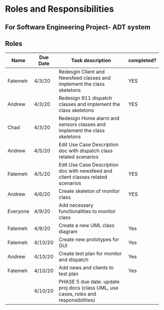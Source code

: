 
# Roles and Responsibilities
## For Software Engineering Project- ADT system


## Roles
| Name          | Due Date    | Task description                | completed?  |
| ------------- | ----------- | --------------------------------| ----------- |
|  Fatemeh      |  4/3/20     | Redesgin Client and Newsfeed classes and implement the class skeletons| YES |
|  Andrew       |  4/3/20     | Redesign 911 dispatch classes and implement the class skeletons | YES|
|  Chad         | 4/3/20      | Redesign Home alarm and sensors classes and implement the class skeletons| |
|  Andrew      | 4/5/20      | Edit Use Case Description doc with dispatch class related scenarios |  |
|  Fatemeh      | 4/5/20      | Edit Use Case Description doc with newsfeed and client classes related scenarios | YES |
|  Andrew       | 4/6/20      | Create skeleton of monitor class | YES |
|  Everyone     |  4/9/20     | Add necessary functionalities to monitor class| |
|  Fatemeh      |  4/9/20     | Create a new UML class diagram|  Yes |
|  Fatemeh      |  4/10/20     | Create new prototypes for GUI |  Yes |
|  Andrew       |  4/10/20    | Create test plan for monitor and dispatch|  Yes |
|  Fatemeh      |  4/10/20    | Add news and clients to test plan|  Yes |
|          | 4/10/20 | PHASE 5 due date. update proj docs (class UML, use cases, roles and responsibilities)| |